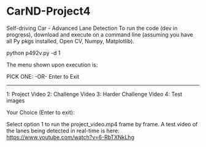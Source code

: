 # CarND-Project4
Self-driving Car - Advanced Lane Detection
To run the code (dev in progress), download and execute on a command line (assuming you have all Py pkgs installed, Open CV, Numpy, Matplotlib).

python p492v.py -d 1

The menu shown upon execution is:

PICK ONE: -OR- Enter to Exit
___________________________________________
1:  Project Video
2:  Challenge Video
3:  Harder Challenge Video
4:  Test images

Your Choice (Enter to exit): 

Select option 1 to run the project_video.mp4 frame by frame. 
A test video of the lanes being detected in real-time is here: https://www.youtube.com/watch?v=6-RbTXNkLhg
